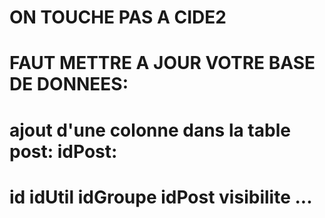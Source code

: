 # ON TOUCHE PAS A CIDE2
# FAUT METTRE A JOUR VOTRE BASE DE DONNEES:
# ajout d'une colonne dans la table post: idPost:
# id idUtil idGroupe idPost visibilite ...
